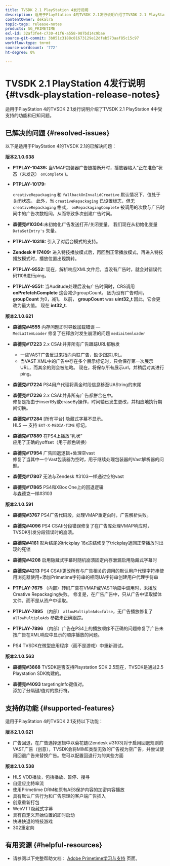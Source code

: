 ```yaml
---
title: TVSDK 2.1 PlayStation 4发行说明
description: 适用于PlayStation 4的TVSDK 2.1发行说明介绍了TVSDK 2.1 PlayStation 4中受支持的功能和已知问题。
contentOwner: dekalra
topic-tags: release-notes
products: SG_PRIMETIME
exl-id: 32af3fe4-c730-41f6-a558-987bd14c9bae
source-git-commit: 3b051c3188c81673129e12dfeb573aaf85c15c97
workflow-type: tm+mt
source-wordcount: '772'
ht-degree: 0%

---
```


# TVSDK 2.1 PlayStation 4发行说明 {#tvsdk-playstation-release-notes}

适用于PlayStation 4的TVSDK 2.1发行说明介绍了TVSDK 2.1 PlayStation 4中受支持的功能和已知问题。

## 已解决的问题 {#resolved-issues}

以下是适用于PlayStation 4的TVSDK 2.1的已解决问题：

**版本2.1.0.638**

* **PTPLAY-10439:**
当VMAP包装器广告链接断开时，播放器陷入“正在准备”状态（未发送） 
`onComplete` )。

* **PTPLAY-10179:**

   `creativeRepackaging` 和 `fallbackOnInvalidCreative` 默认情况下，值处于关闭状态。 此外，当 `creativeRepackaging` 已设置标志，但无 `creativeRepackaging` 格式， `onRepackagingComplete` 被调用的次数与广告时间中的广告次数相同，从而导致多次创建广告时间。

* **森德克#10304**:未初始化广告发送打开/关闭变量。 我们现在从初始化变量 `DataSetEntry's` 矢量。

* **PTPLAY-10318:**
引入了对后台模式的支持。
* **Zendesk # 17409:**
进入特技播放模式后，再回到正常播放模式，再进入特技播放模式时，播放位置出现跳转。
* **PTPLAY-9552:**
现在，解析响应XML文件后，当没有广告时，就会对错误代码1108进行ping。
* **PTPLAY-9551:**
当Auditude处理后没有广告时间时，CRS调用 
**onPrefetchComplete** 这会减少groupCount。 因为没有广告时间， **groupCount** 为0，减1。 以前， **groupCount** was **uint32_t** 因此，它会更改为最大值。 现在 **int32_t**.

**版本2.1.0.621**

* **森德克#4555**
内存问题即时导致加载错误 —  
`MediaItemLoader` 修复了在释放时发生崩溃的问题 `mediaitemloader`

* **森德克#17223**
2.x CSAI:并非所有广告跟踪URL都触发
   * 一些VAST广告反过来指向内联广告，缺少跟踪URL。
   * 当VAST XML中的广告中存在多个展示标记时，只会保存第一次展示URL，而其余的则会被忽略。 现在，将保存所有展示url，并稍后对其进行ping。
* **森德克#17224**
PS4用户代理将黄金时段信息移至UAString的末尾
* **森德克#17226**
2.x CSAI:并非所有广告都拼合在中。
\
   修复是指由于insertBy或eraseBy操作，时间轴已发生更改，并相应地执行期间切换。

* **森德克#17284**
   [所有平台] 隐藏式字幕不显示。\
   HLS — 支持 `EXT-X-MEDIA-TIME` 标记。

* **森德克#17889**
在PS4上播放“乳状”
\
   应用了正确的yoffset（用于颜色转换）

* **森德克#17954**
广告回退逻辑+处理空vast
\
   修复了当其中一个Vast包装器为空时，用于继续处理包装器的Vast解析器的问题。

* **森德克#17807**
无法与Zendesk #3103一样通过空的vast

* **森德克#17865**
PS4和XBox One上的回退逻辑
\
   与森德克一样#3103

**版本2.1.0.591**

* **森德克#3767**
PS4广告代码段，处理VMAP重定向时，广告解析失败。
* **森德克#4096**
PS4 CSAI:分段错误修复了在广告库处理VMAP响应时，TVSDK引发分段错误时的崩溃。

* **森德克#4161**
影片结尾的trickplay 16x冻结修复了trickplay返回正常播放时出现的死锁

* **森德克#4208**
启用隐藏式字幕时随机崩溃固定内存泄漏启用隐藏式字幕时

* **森德克#4213**
PS4 CSAI:更改所有与广告相关的调用的默认用户代理字符串使用浏览器使用+添加Primetime字符串的相同UA字符串创建用户代理字符串

* **PTPLAY-7675** （内部）转码广告在VMAP或VAST响应中调用时，未播放Creative Repackaging失败。 修复是，在广告广告中，只从广告中读取媒体文件，而不是从资产中读取。

* **PTPLAY-7895** （内部） `allowMultipleAds=false`，无广告播放修复了 `allowMultipleAds` 参数未正确跟踪。

* **PTPLAY-7896** （内部）广告在PS4上的播放顺序不正确的问题修复了广告未按广告在XML响应中显示的顺序播放的问题。

* PS4 TVSDK在微型应用程序（而不是游戏）中重新测试。

**版本2.1.0.563**

* **森德克#3868**
TVSDK是否支持Playstation SDK 2.5现在，TVSDK是通过2.5 Playstation SDK构建的。

* **森德克#4093**
targetingInfo键值对。
\
   添加了分隔键/值对的换行符。

## 支持的功能 {#supported-features}

适用于PlayStation 4的TVSDK 2.1支持以下功能：

**版本2.1.0.621**

* 广告回退，在广告选择逻辑中以菊花链(Zendesk #3103)对于启用回退规则的VAST广告（创意），TVSDK会将MIME类型无效的广告视为空广告，并尝试使用回退广告来替换广告。您可以配置回退行为的某些方面

**版本2.1.0.538**

* HLS VOD播放，包括播放、暂停、搜寻
* 自适应比特率流
* 使用Primetime DRM和原有AES保护内容的加密内容播放
* 具有默认广告行为和广告原理的客户端广告插入
* 创意重新打包
* WebVTT隐藏式字幕
* 具有自定义开始位置的即时启动
* 快进快退的特技游戏
* 302重定向

## 有用资源 {#helpful-resources}

* 请参阅以下完整帮助文档： [Adobe Primetime学习与支持](https://experienceleague.adobe.com/docs/primetime.html) 页面。
